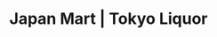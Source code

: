 ---
title: "Japan Mart | Tokyo Liquor"
url: /auckland/japan-mart-tokyo-liquor/
shop: supermarket
---